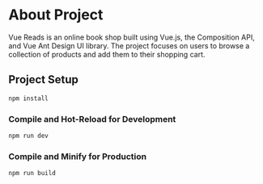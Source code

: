 # About Project
Vue Reads is an online book shop built using Vue.js, the Composition API, and Vue Ant Design UI library. The project focuses on  users to browse a collection of products and add them to their shopping cart.

## Project Setup

```sh
npm install
```

### Compile and Hot-Reload for Development

```sh
npm run dev
```

### Compile and Minify for Production

```sh
npm run build
```
